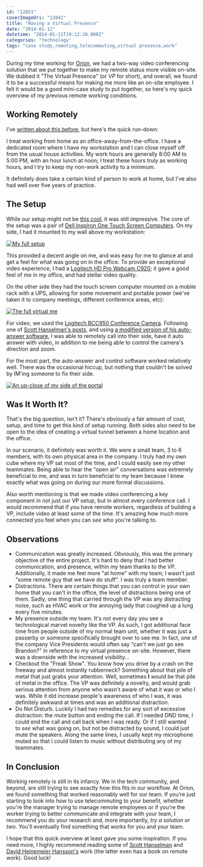 ```yaml
---
id: "12851"
coverImageUri: "13041"
title: "Having a Virtual Presence"
date: "2014-01-11"
datetime: "2014-01-11T19:12:28.000Z"
categories: "technology"
tags: "case study,remoting,telecommuting,virtual presence,work"
---
```


During my time working for [Orion](http://www.oesx.com/ "Orion Energy Systems, Inc."), we had a two-way video conferencing solution that we put together to make my remote status more visible on-site. We dubbed it "The Virtual Presence" (or _VP_ for short), and overall, we found it to be a successful means for making me more like an on-site employee. I felt it would be a good mini-case study to put together, so here's my quick overview of my previous remote working conditions.

## Working Remotely

I've [written about this before](https://www.brandonmartinez.com/2010/11/06/working-from-home-not-what-you-think/ "Brandon Martinez | Working From Home: Not What You Think"), but here's the quick run-down:

I treat working from home as an office-away-from-the-office. I have a dedicated room where I have my workstation and I can close myself off from the usual house activities. My work hours are generally 8:00 AM to 5:00 PM, with an hour lunch at noon; I treat these hours truly as working hours, and I try to keep my non-work activity to a minimum.

It definitely does take a certain kind of person to work at home, but I've also had well over five years of practice.

## The Setup

While our setup might not be [this cool](http://labs.spotify.com/2013/12/12/what-it-feels-like-being-an-ipad-on-a-stick-on-wheels/ "An iPad on Wheels"), it was still impressive. The core of the setup was a pair of [Dell Inspiron One Touch Screen Computers](http://bmtn.us/1iYhMie "Dell Inspiron One"). On my side, I had it mounted to my wall above my workstation:

[![My full setup](http://assets.brandonmartinez.com/brandonmartinez/2013/12/20131127005.jpg)](http://assets.brandonmartinez.com/brandonmartinez/2013/12/20131127005.jpg)

This provided a decent angle on me, and was easy for me to glance at and get a feel for what was going on in the office. To provide an exceptional video experience, I had a [Logitech HD Pro Webcam C920](http://www.logitech.com/en-us/product/hd-pro-webcam-c920 "Logitech HD Pro Webcam C920"); it gave a good feel of me in my office, and had stellar video quality.

On the other side they had the touch screen computer mounted on a mobile rack with a UPS, allowing for some movement and portable power (we've taken it to company meetings, different conference areas, etc):

[![The full virtual me](http://assets.brandonmartinez.com/brandonmartinez/2013/12/WP_20131127_14_39_36_Pro.jpg)](http://assets.brandonmartinez.com/brandonmartinez/2013/12/WP_20131127_14_39_36_Pro.jpg)

For video, we used the [Logitech BCC950 Conference Camera](http://www.logitech.com/en-us/product/conferencecam "Logitech BCC950 Conference Camera"). Following one of [Scott Hanselman's posts](http://www.hanselman.com/blog/IntroducingLync2010SuperSimpleAutoAnswerVideoKioskWithFullScreen.aspx "Introducing Lync 2010 Super Simple Auto Answer Video Kiosk with Full Screen | Scott Hanselman"), and using [a modified version of his auto-answer software](https://github.com/ytechie/LyncAutoAnswer "ytechie / LyncAutoAnswer on GitHub"), I was able to remotely call into their side, have it auto answer with video, in addition to me being able to control the camera's direction and zoom.

For the most part, the auto-answer and control software worked relatively well. There was the occasional hiccup, but nothing that couldn't be solved by IM'ing someone to fix their side.

[![An up-close of my side of the portal](http://assets.brandonmartinez.com/brandonmartinez/2013/12/20131127006-1200x900.jpg)](http://assets.brandonmartinez.com/brandonmartinez/2013/12/20131127006.jpg)

## Was It Worth It?

That's the big question, isn't it? There's obviously a fair amount of cost, setup, and time to get this kind of setup running. Both sides also need to be open to the idea of creating a virtual tunnel between a home location and the office.

In our scenario, it definitely was worth it. We were a small team, 3 to 6 members, with its own physical area in the company. I truly had my own cube where my VP sat most of the time, and I could easily see my other teammates. Being able to hear the "open air" conversations was extremely beneficial to me, and was in turn beneficial to my team because I knew exactly what was going on during our more formal discussions.

Also worth mentioning is that we made video conferencing a key component in not just our VP setup, but in almost every conference call. I would recommend that if you have remote workers, regardless of building a VP, include video at least some of the time. It's amazing how much more connected you feel when you can _see_ who you're talking to.

## Observations

- Communication was greatly increased. Obviously, this was the primary objective of the entire project. It's hard to deny that I had better communication, and presence, within my team thanks to the VP. Additionally, it made me feel more "at home" with my team; I wasn't just "some remote guy that we have do stuff". I was truly a team member.
- Distractions. There are certain things that you can control in your own home that you can't in the office, the level of distractions being one of them. Sadly, one thing that carried through the VP was any distracting noise, such as HVAC work or the annoying lady that coughed up a lung every five minutes.
- My presence outside my team. It's not every day you see a technological marvel novelty like the VP. As such, I got additional face time from people outside of my normal team unit, whether it was just a passerby or someone specifically brought over to see me. In fact, one of the company Vice Presidents would often say "can't we just go see Brandon?" in reference to my virtual presence on-site. However, there was a downside with the increased visibility…
- Checkout the "Freak Show". You know how you drive by a crash on the freeway and almost instantly rubberneck? Something about that pile of metal that just grabs your attention. Well, sometimes **I** would be that pile of metal in the office. The VP was definitely a novelty, and would grab serious attention from anyone who wasn't aware of what it was or who I was. While it did increase people's awareness of who I was, it was definitely awkward at times and was an additional distraction.
- Do Not Disturb. Luckily I had two remedies for any sort of excessive distraction: the mute button and ending the call. If I needed DND time, I could end the call and call back when I was ready. Or if I still wanted to _see_ what was going on, but not be distracted by sound, I could just mute the speakers. Along the same lines, I usually kept my microphone muted so that I could listen to music without distributing any of my teammates.

## In Conclusion

Working remotely is still in its infancy. We in the tech community, and beyond, are still trying to see exactly how this fits in our workflow. At Orion, we found something that worked reasonably well for our team. If you're just starting to look into how to use telecommuting to your benefit, whether you're the manager trying to manage remote employees or if you're the worker trying to better communicate and integrate with your team, I recommend you do your research and, more importantly, _try a solution or two_. You'll eventually find something that works for you and your team.

I hope that this quick overview at least gave you some inspiration. If you need more, I highly recommend reading some of [Scott Hanselman](http://www.hanselman.com/blog/CategoryView.aspx?category=Remote+Work "Scott Hanselman | Remote Work") and [David Heinemeier Hansson's](http://david.heinemeierhansson.com/ "DAVID HEINEMEIER HANSSON") work (the latter even has a book on remote work). Good luck!
